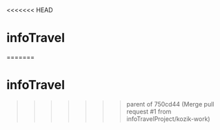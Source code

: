 <<<<<<< HEAD
# infoTravel
=======
# infoTravel
>>>>>>> parent of 750cd44 (Merge pull request #1 from infoTravelProject/kozik-work)
